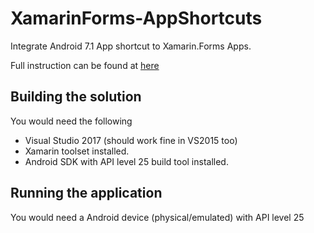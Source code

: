 # XamarinForms-AppShortcuts

Integrate Android 7.1 App shortcut to Xamarin.Forms Apps.

Full instruction can be found at [here](https://medium.com/@frankiefoo/xamarin-forms-how-to-use-androids-app-shortcuts-b64bce36a330)

## Building the solution

You would need the following

* Visual Studio 2017 (should work fine in VS2015 too)
* Xamarin toolset installed.
* Android SDK with API level 25 build tool installed.

## Running the application

You would need a Android device (physical/emulated) with API level 25
